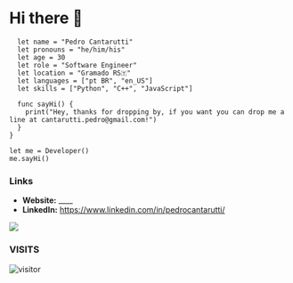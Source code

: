 # Hi there 👋

```struct Developer {
  let name = "Pedro Cantarutti"
  let pronouns = "he/him/his"
  let age = 30
  let role = "Software Engineer"
  let location = "Gramado RS🇹"
  let languages = ["pt BR", "en_US"]
  let skills = ["Python", "C++", "JavaScript"]
  
  func sayHi() {
    print("Hey, thanks for dropping by, if you want you can drop me a line at cantarutti.pedro@gmail.com!")
  }
}

let me = Developer()
me.sayHi()
```



### Links

- **Website:** ____
- **LinkedIn:** https://www.linkedin.com/in/pedrocantarutti/

<div>
  <img heigth="180em" src="https://github-readme-stats.vercel.app/api/top-langs/?username=pedrocantarutti&layout=compact&langs_count=16"/> 
 </div>
 
 ### VISITS
![visitor](https://profile-counter.glitch.me/pedrocantarutti/count.svg)
